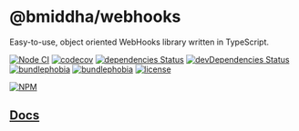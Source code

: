 # @bmiddha/webhooks

Easy-to-use, object oriented WebHooks library written in TypeScript.

[![Node CI](https://github.com/bmiddha/webhooks/workflows/CI/badge.svg)](https://github.com/bmiddha/webhooks/actions?query=workflow%3A%22CI%22)
[![codecov](https://codecov.io/gh/bmiddha/webhooks/branch/main/graph/badge.svg)](https://codecov.io/gh/bmiddha/webhooks)
[![dependencies Status](https://david-dm.org/bmiddha/webhooks/status.svg)](https://david-dm.org/bmiddha/webhooks)
[![devDependencies Status](https://david-dm.org/bmiddha/webhooks/dev-status.svg)](https://david-dm.org/bmiddha/webhooks?type=dev)
[![bundlephobia](https://badgen.net/bundlephobia/min/@bmiddha/webhooks)](https://bundlephobia.com/result?p=@bmiddha/webhooks)
[![bundlephobia](https://badgen.net/bundlephobia/minzip/@bmiddha/webhooks)](https://bundlephobia.com/result?p=@bmiddha/webhooks)
[![license](https://img.shields.io/github/license/bmiddha/webhooks)](https://github.com/bmiddha/webhooks/blob/main/LICENSE)

[![NPM](https://nodei.co/npm/@bmiddha/webhooks.png?downloads=true&downloadRank=true&stars=true)](https://nodei.co/npm/@bmiddha/webhooks/)

## [Docs](https://bmiddha.github.io/webhooks/)
